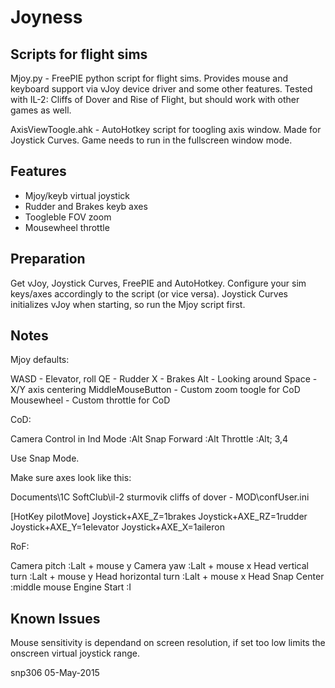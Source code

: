# Joyness
Scripts for flight sims
-------
Mjoy.py - FreePIE python script for flight sims. Provides mouse and keyboard support via vJoy device driver and some other features.
Tested with IL-2: Cliffs of Dover and Rise of Flight, but should work with other games as well. 

AxisViewToogle.ahk - AutoHotkey script for toogling axis window. Made for Joystick Curves. 
Game needs to run in the fullscreen window mode.

Features
--------

- Mjoy/keyb virtual joystick
- Rudder and Brakes keyb axes
- Toogleble FOV zoom
- Mousewheel throttle

Preparation
-----------

Get vJoy, Joystick Curves, FreePIE and AutoHotkey. Configure your sim keys/axes accordingly to the script (or vice versa).
Joystick Curves initializes vJoy when starting, so run the Mjoy script first.

Notes
-----

Mjoy defaults:

WASD				- Elevator, roll
QE				- Rudder
X				- Brakes
Alt				- Looking around
Space				- X/Y axis centering
MiddleMouseButton		- Custom zoom toogle for CoD
Mousewheel			- Custom throttle for CoD

CoD:

Camera Control in Ind Mode	:Alt
Snap Forward			:Alt
Throttle 			:Alt; 3,4

Use Snap Mode.

Make sure axes look like this:

Documents\1C SoftClub\il-2 sturmovik cliffs of dover - MOD\confUser.ini

[HotKey pilotMove]
Joystick+AXE_Z=1brakes
Joystick+AXE_RZ=1rudder
Joystick+AXE_Y=1elevator
Joystick+AXE_X=1aileron

RoF:

Camera pitch			:Lalt + mouse y
Camera yaw			:Lalt + mouse x
Head vertical turn		:Lalt + mouse y
Head horizontal turn		:Lalt + mouse x
Head Snap Center		:middle mouse
Engine Start			:I

Known Issues
------------
Mouse sensitivity is dependand on screen resolution, if set too low limits the onscreen virtual joystick range.

snp306 <snappyslicer gmail com> 05-May-2015
